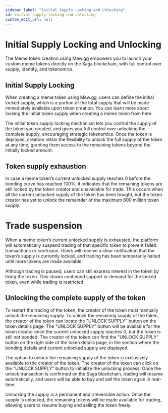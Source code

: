 ```yaml
---
sidebar_label: "Initial Supply Locking and Unlocking"
id: initial-supply-locking-and-unlocking
custom_edit_url: null
---
```


# Initial Supply Locking and Unlocking

The Meme token creation using Mew.gg empowers you to launch your custom meme tokens directly on the Saga blockchain, with full control over supply, identity, and tokenomics.

## Initial Supply Locking

When creating a meme token using Mew.gg, users can define the initial locked supply, which is a portion of the total supply that will be made immediately available upon token creation. You can learn more about locking the initial token supply when creating a meme token from here.

The initial token supply locking mechanism lets you control the supply of the token you created, and gives you full control over unlocking the complete supply, encouraging strategic tokenomics. Once the token is deployed, creators retain the flexibility to unlock the full supply of the token at any time, granting them access to the remaining tokens beyond the initially locked amount.

## Token supply exhaustion

In case a meme token’s current unlocked supply reaches 0 before the bonding curve has reached 100%, it indicates that the remaining tokens are still locked by the token creator and unavailable for trade. This occurs when all the current unlocked supply of the token has been bought, but the token creator has yet to unlock the remainder of the maximum 800 million token supply.

# Trade suspension

When a meme token’s current unlocked supply is exhausted, the platform will automatically suspend trading of that specific token to prevent failed transactions or confusion. Users will receive a clear notification that the token’s supply is currently locked, and trading has been temporarily halted until more tokens are made available.

Although trading is paused, users can still express interest in the token by liking the token. This shows continued support or demand for the locked token, even while trading is restricted.

## Unlocking the complete supply of the token

To restart the trading of the token, the creator of the token must manually unlock the remaining supply. To unlock the remaining supply of the token, the creator of the token can locate the "UNLOCK SUPPLY" button on the token details page. The "UNLOCK SUPPLY" button will be available for the token creator once the current unlocked supply reaches 0, but the token is still not bonded. The creator of the token can find the "UNLOCK SUPPLY" button on the right side of the token details page, in the section where the bonding details and current unlocked supply are displayed.

The option to unlock the remaining supply of the token is exclusively available to the creator of the token. The creator of the token can click on the "UNLOCK SUPPLY" button to initialize the unlocking process. Once the unlock transaction is confirmed on the Saga blockchain, trading will resume automatically, and users will be able to buy and sell the token again in real-time.

Unlocking the supply is a permanent and irreversible action. Once the supply is unlocked, the remaining tokens will be made available for trading, allowing users to resume buying and selling the token freely.
